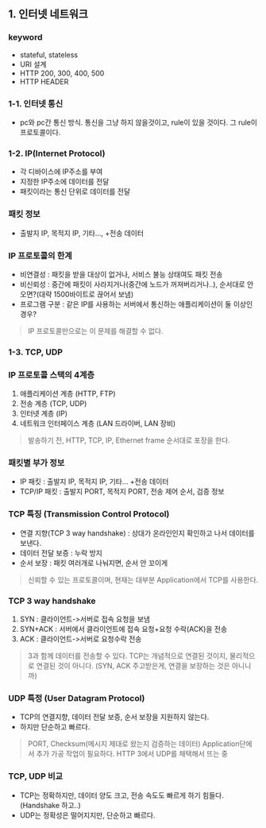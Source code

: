 ## 1. 인터넷 네트워크

### keyword
- stateful, stateless
- URI 설계
- HTTP 200, 300, 400, 500
- HTTP HEADER


### 1-1. 인터넷 통신
- pc와 pc간 통신 방식. 통신을 그냥 하지 않을것이고, rule이 있을 것이다. 그 rule이 프로토콜이다.

### 1-2. IP(Internet Protocol)
- 각 디바이스에 IP주소를 부여
- 지정한 IP주소에 데이터를 전달
- 패킷이라는 통신 단위로 데이터를 전달

### 패킷 정보
- 출발지 IP, 목적지 IP, 기타..., +전송 데이터

### IP 프로토콜의 한계
- 비연결성 : 패킷을 받을 대상이 없거나, 서비스 불능 상태여도 패킷 전송
- 비신뢰성 : 중간에 패킷이 사라지거나(중간에 노드가 꺼져버리거나..), 순서대로 안 오면?(대략 1500바이트로 끊어서 보냄)
- 프로그램 구분 : 같은 IP를 사용하는 서버에서 통신하는 애플리케이션이 둘 이상인 경우?
> IP 프로토콜만으로는 이 문제를 해결할 수 없다.

### 1-3. TCP, UDP
### IP 프로토콜 스택의 4계층
1. 애플리케이션 계층 (HTTP, FTP)
2. 전송 계층 (TCP, UDP)
3. 인터넷 계층 (IP)
4. 네트워크 인터페이스 계층 (LAN 드라이버, LAN 장비)
> 발송하기 전, HTTP, TCP, IP, Ethernet frame 순서대로 포장을 한다.

### 패킷별 부가 정보
- IP 패킷 : 출발지 IP, 목적지 IP, 기타... +전송 데이터
- TCP/IP 패킷 : 출발지 PORT, 목적지 PORT, 전송 제어 순서, 검증 정보

### TCP 특징 (Transmission Control Protocol)
- 연결 지향(TCP 3 way handshake) : 상대가 온라인인지 확인하고 나서 데이터를 보낸다.
- 데이터 전달 보증 : 누락 방지
- 순서 보장 : 패킷 여러개로 나눠지면, 순서 안 꼬이게
> 신뢰할 수 있는 프로토콜이며, 현재는 대부분 Application에서 TCP를 사용한다.

### TCP 3 way handshake
1. SYN : 클라이언트->서버로 접속 요청을 보냄
2. SYN+ACK : 서버에서 클라이언트에 접속 요청+요청 수락(ACK)을 전송
3. ACK : 클라이언트->서버로 요청수락 전송
> 3과 함께 데이터를 전송할 수 있다.
> TCP는 개념적으로 연결된 것이지, 물리적으로 연결된 것이 아니다. (SYN, ACK 주고받은게, 연결을 보장하는 것은 아니니까)

### UDP 특정 (User Datagram Protocol)
- TCP의 연결지향, 데이터 전달 보증, 순서 보장을 지원하지 않는다.
- 하지만 단순하고 빠르다.
> PORT, Checksum(메시지 제대로 왔는지 검증하는 데이터)
> Application단에서 추가 가공 작업이 필요하다.
> HTTP 3에서 UDP를 채택해서 뜨는 중

### TCP, UDP 비교
- TCP는 정확하지만, 데이터 양도 크고, 전송 속도도 빠르게 하기 힘들다.(Handshake 하고..)
- UDP는 정확성은 떨어지지만, 단순하고 빠르다.


